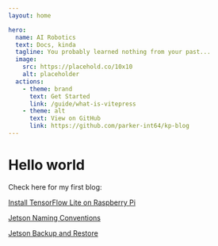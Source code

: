 ```yaml
---
layout: home

hero:
  name: AI Robotics
  text: Docs, kinda
  tagline: You probably learned nothing from your past...
  image:
    src: https://placehold.co/10x10
    alt: placeholder
  actions:
    - theme: brand
      text: Get Started
      link: /guide/what-is-vitepress
    - theme: alt
      text: View on GitHub
      link: https://github.com/parker-int64/kp-blog
---
```


<script setup>
import { ref, onMounted, h, render } from 'vue'
import { Vue3Lottie } from 'vue3-lottie'
import Assistant from '/src/assistant-animation.json'

const placeholder = ref(null)

onMounted(() => {
  const target = document.querySelector('.image-container')
  if (target && target.parentNode) {
    const parent = target.parentNode

    // create node
    const mountDiv = document.createElement('div')
    parent.replaceChild(mountDiv, target)

    // create vnode
    const vnode = h(Vue3Lottie, {
      animationData: Assistant,
      height: 200,
      width: 200
    })

    render(vnode, mountDiv)
  }
})
</script>

<template>
  <div ref="placeholder" class="w-48 h-48" style="display: none;"></div>
</template>



# Hello world

Check here for my first blog:


[Install TensorFlow Lite on Raspberry Pi](./Instsall-TensorFlow-Lite-On-RPi.md)
<!-- [Install LiteRT on Raspberry Pi](./Install-LiteRT-On-RPi.md)  -->

[Jetson Naming Conventions](./Jetson-Naming-Conventions.md)

[Jetson Backup and Restore](./Jetson-Backup-and-Restore.md)
